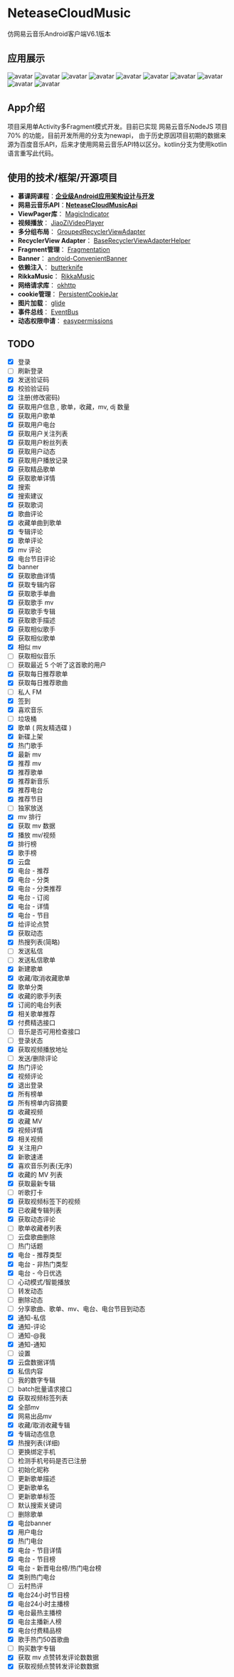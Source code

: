 # NeteaseCloudMusic
仿网易云音乐Android客户端V6.1版本


## 应用展示

![avatar](/imooc_voice/src/main/res/raw/发现1.gif) ![avatar](/imooc_voice/src/main/res/raw/发现2.gif)
![avatar](/imooc_voice/src/main/res/raw/发现3.gif) ![avatar](/imooc_voice/src/main/res/raw/云村.gif)
![avatar](/imooc_voice/src/main/res/raw/电台.gif) ![avatar](/imooc_voice/src/main/res/raw/搜索1.gif)
![avatar](/imooc_voice/src/main/res/raw/搜索2.gif) ![avatar](/imooc_voice/src/main/res/raw/视频1.gif)
![avatar](/imooc_voice/src/main/res/raw/视频2.gif) ![avatar](/imooc_voice/src/main/res/raw/通知.gif)


## App介绍
项目采用单Activity多Fragment模式开发。目前已实现 网易云音乐NodeJS 项目70% 的功能，目前开发所用的分支为newapi，
由于历史原因项目初期的数据来源为百度音乐API，后来才使用网易云音乐API特以区分。kotlin分支为使用kotlin语言重写此代码。


## 使用的技术/框架/开源项目

 - **慕课网课程**：[**企业级Android应用架构设计与开发**](https://coding.imooc.com/class/364.html) 
 - **网易云音乐API**：[**NeteaseCloudMusicApi**](https://github.com/Binaryify/NeteaseCloudMusicApi) 
 - **ViewPager库**： [MagicIndicator](https://github.com/hackware1993/MagicIndicator)
 - **视频播放**： [JiaoZiVideoPlayer](https://github.com/Jzvd/JiaoZiVideoPlayer)
 - **多分组布局**： [GroupedRecyclerViewAdapter](https://github.com/donkingliang/GroupedRecyclerViewAdapter)
 - **RecyclerView Adapter**： [BaseRecyclerViewAdapterHelper](https://github.com/CymChad/BaseRecyclerViewAdapterHelper)
 - **Fragment管理**： [Fragmentation](https://github.com/YoKeyword/Fragmentation)
 - **Banner**： [android-ConvenientBanner](https://github.com/saiwu-bigkoo/Android-ConvenientBannern)
 - **依赖注入**： [butterknife](https://github.com/JakeWharton/butterknife)
 - **RikkaMusic**： [RikkaMusic](https://github.com/Rikkatheworld/RikkaMusic)
 - **网络请求库**： [okhttp](https://github.com/square/okhttp)
 - **cookie管理**： [PersistentCookieJar](https://github.com/franmontiel/PersistentCookieJar)
 - **图片加载**： [glide](https://github.com/bumptech/glide)
 - **事件总线**： [EventBus](https://github.com/greenrobot/EventBus)
 - **动态权限申请**： [easypermissions](https://github.com/googlesamples/easypermissions)
 
## TODO

* [x] 登录
* [ ] 刷新登录
* [x] 发送验证码
* [x] 校验验证码
* [x] 注册(修改密码)
* [x] 获取用户信息 , 歌单，收藏，mv, dj 数量
* [x] 获取用户歌单
* [x] 获取用户电台
* [x] 获取用户关注列表
* [x] 获取用户粉丝列表
* [x] 获取用户动态
* [x] 获取用户播放记录
* [x] 获取精品歌单
* [x] 获取歌单详情
* [x] 搜索
* [x] 搜索建议
* [x] 获取歌词
* [x] 歌曲评论
* [x] 收藏单曲到歌单
* [x] 专辑评论
* [x] 歌单评论
* [x] mv 评论
* [x] 电台节目评论
* [x] banner
* [x] 获取歌曲详情
* [x] 获取专辑内容
* [x] 获取歌手单曲
* [x] 获取歌手 mv
* [x] 获取歌手专辑
* [x] 获取歌手描述
* [x] 获取相似歌手
* [x] 获取相似歌单
* [x] 相似 mv
* [ ] 获取相似音乐
* [ ] 获取最近 5 个听了这首歌的用户
* [x] 获取每日推荐歌单
* [x] 获取每日推荐歌曲
* [ ] 私人 FM
* [x] 签到
* [x] 喜欢音乐
* [ ] 垃圾桶
* [x] 歌单 ( 网友精选碟 )
* [x] 新碟上架
* [x] 热门歌手
* [x] 最新 mv
* [x] 推荐 mv
* [x] 推荐歌单
* [x] 推荐新音乐
* [x] 推荐电台
* [x] 推荐节目
* [ ] 独家放送
* [x] mv 排行
* [x] 获取 mv 数据
* [x] 播放 mv/视频
* [x] 排行榜
* [x] 歌手榜
* [x] 云盘
* [x] 电台 - 推荐
* [x] 电台 - 分类
* [x] 电台 - 分类推荐
* [x] 电台 - 订阅
* [x] 电台 - 详情
* [x] 电台 - 节目
* [x] 给评论点赞
* [x] 获取动态
* [x] 热搜列表(简略)
* [ ] 发送私信
* [ ] 发送私信歌单
* [x] 新建歌单
* [x] 收藏/取消收藏歌单
* [x] 歌单分类
* [x] 收藏的歌手列表
* [x] 订阅的电台列表
* [x] 相关歌单推荐
* [x] 付费精选接口
* [ ] 音乐是否可用检查接口
* [ ] 登录状态
* [x] 获取视频播放地址
* [ ] 发送/删除评论
* [x] 热门评论
* [x] 视频评论
* [x] 退出登录
* [x] 所有榜单
* [x] 所有榜单内容摘要
* [x] 收藏视频
* [x] 收藏 MV
* [x] 视频详情
* [x] 相关视频
* [x] 关注用户
* [x] 新歌速递
* [x] 喜欢音乐列表(无序)
* [x] 收藏的 MV 列表
* [x] 获取最新专辑
* [ ] 听歌打卡
* [x] 获取视频标签下的视频
* [x] 已收藏专辑列表
* [x] 获取动态评论
* [ ] 歌单收藏者列表
* [ ] 云盘歌曲删除
* [ ] 热门话题
* [x] 电台 - 推荐类型
* [x] 电台 - 非热门类型
* [x] 电台 - 今日优选
* [ ] 心动模式/智能播放
* [ ] 转发动态
* [ ] 删除动态
* [ ] 分享歌曲、歌单、mv、电台、电台节目到动态
* [x] 通知-私信
* [x] 通知-评论
* [ ] 通知-@我
* [x] 通知-通知
* [ ] 设置
* [x] 云盘数据详情
* [x] 私信内容
* [ ] 我的数字专辑
* [ ] batch批量请求接口
* [x] 获取视频标签列表
* [x] 全部mv
* [x] 网易出品mv
* [x] 收藏/取消收藏专辑
* [x] 专辑动态信息
* [x] 热搜列表(详细)
* [ ] 更换绑定手机
* [ ] 检测手机号码是否已注册
* [ ] 初始化昵称
* [ ] 更新歌单描述
* [ ] 更新歌单名
* [ ] 更新歌单标签
* [ ] 默认搜索关键词
* [ ] 删除歌单
* [x] 电台banner
* [x] 用户电台
* [x] 热门电台
* [x] 电台 - 节目详情
* [x] 电台 - 节目榜
* [x] 电台 - 新晋电台榜/热门电台榜
* [x] 类别热门电台
* [ ] 云村热评
* [x] 电台24小时节目榜
* [x] 电台24小时主播榜
* [x] 电台最热主播榜
* [x] 电台主播新人榜
* [x] 电台付费精品榜
* [x] 歌手热门50首歌曲
* [ ] 购买数字专辑
* [x] 获取 mv 点赞转发评论数数据
* [x] 获取视频点赞转发评论数数据
